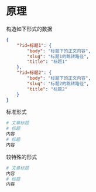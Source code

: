 # 原理

构造如下形式的数据

```json
{
    "?id=标题1": {
        "body": "标题下的正文内容",
        "slug": "标题1的跳转路径",
        "title": "标题1"
    },
    "?id=标题2": {
        "body": "标题下的正文内容",
        "slug": "标题2的跳转路径",
        "title": "标题2"
    }
}
```

标准形式

```sh
# 文章标题
# 标题
内容
# 标题
内容
```

较特殊的形式

```sh
# 文章标题
内容
# 标题
内容
```



